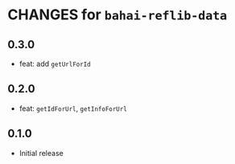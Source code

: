 # CHANGES for `bahai-reflib-data`

## 0.3.0

- feat: add `getUrlForId`

## 0.2.0

- feat: `getIdForUrl`, `getInfoForUrl`

## 0.1.0

- Initial release
